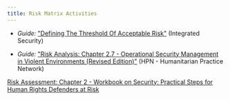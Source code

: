 ```yaml
---
title: Risk Matrix Activities
---
```


  * *Guide:* ["Defining The Threshold Of Acceptable Risk"](http://integratedsecuritymanual.org/exercise/defining-the-threshold-of-acceptable-risk) (Integrated Security)

* *Guide:* ["Risk Analysis: Chapter 2.7 - Operational Security Management in Violent Environments (Revised Edition)"](http://www.odihpn.org/index.php?option=com_k2&view=item&layout=item&id=3159#page=46) (HPN - Humanitarian Practice Network)

[Risk Assessment: Chapter 2 - Workbook on Security: Practical Steps for Human Rights Defenders at Risk](http://frontlinedefenders.org/files/workbook_eng.pdf#page=29)
